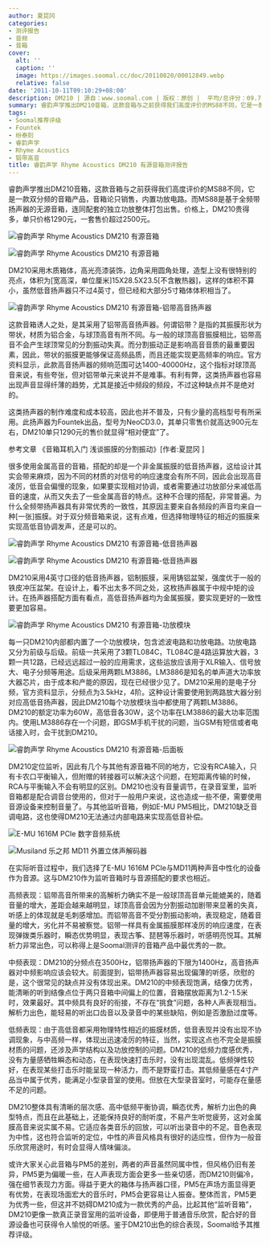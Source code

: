 ```yaml
---
author: 夏昆冈
categories:
- 测评报告
- 音频
- 音箱
cover:
  alt: ''
  caption: ''
  image: https://images.soomal.cc/doc/20110820/00012849.webp
  relative: false
date: '2011-10-11T09:10:29+08:00'
description: DM210 | 源自：www.soomal.com | 版权：原创 |  平均/总评分：09.74/302
summary: 睿韵声学推出DM210音箱，这款音箱与之前获得我们高度评价的MS88不同，它是一款双分频的音箱产品，音箱论只销售，内置功放电路。而MS88是基于全频带扬声器的无源音箱，连同配套的独立功放整体打包出售。价格上，DM210贵得多，单只价格1290元，一套售价超过2500元。
tags:
- Soomal推荐评级
- Fountek
- 纷泰刻
- 睿韵声学
- Rhyme Acoustics
- 铝带高音
title: 睿韵声学 Rhyme Acoustics DM210 有源音箱测评报告
---
```


睿韵声学推出DM210音箱，这款音箱与之前获得我们高度评价的MS88不同，它是一款双分频的音箱产品，音箱论只销售，内置功放电路。而MS88是基于全频带扬声器的无源音箱，连同配套的独立功放整体打包出售。价格上，DM210贵得多，单只价格1290元，一套售价超过2500元。



![睿韵声学 Rhyme Acoustics DM210 有源音箱](https://images.soomal.cc/doc/20110820/00012848.webp)



![睿韵声学 Rhyme Acoustics DM210 有源音箱](https://images.soomal.cc/doc/20110820/00012849.webp)



DM210采用木质箱体，高光亮漆装饰，边角采用圆角处理，造型上没有很特别的亮点，体积为[宽高深，单位厘米]15X28.5X23.5[不含散热器]，这样的体积不算小，虽然低音扬声器只不过4英寸，但已经和大部分5寸箱体体积相当了。



![睿韵声学 Rhyme Acoustics DM210 有源音箱-铝带高音扬声器](https://images.soomal.cc/doc/20110820/00012854.webp)



这款音箱诱人之处，是其采用了铝带高音扬声器。何谓铝带？是指的其振膜形状为带状，材质为铝合金，与球顶高音有所不同。与一般的球顶高音振膜相比，铝带高音不会产生球顶常见的分割振动失真。而分割振动正是影响高音音质的最重要因素，因此，带状的振膜更能够保证高频品质，而且还能实现更高频率的响应。官方资料显示，此款高音扬声器的频响范围可达1400-40000Hz，这个指标对球顶高音来说，有些夸张，但对铝带单元来说并不是难事。有利有弊，这类扬声器也容易出现声音显得纤薄的趋势，尤其是接近中频段的频段，不过这种缺点并不是绝对的。



这类扬声器的制作难度和成本较高，因此也并不普及，只有少量的高档型号有所采用。此扬声器为Fountek出品，型号为NeoCD3.0，其单只零售价就高达900元左右，DM210单只1290元的售价就显得“相对便宜”了。



参考文章
《音箱耳机入门 浅谈振膜的分割振动》[作者:夏昆冈 ]



很多使用金属高音的音箱，搭配的却是一个非金属振膜的低音扬声器，这给设计其实会带来麻烦，因为不同的材质的对信号的响应速度会有所不同，因此会出现高音凌厉，低音会偏慢的现象，如果要实现相对协调，或者需要通过功放部分来减低高音的速度，从而又失去了一些金属高音的特点。这种不合理的搭配，非常普遍。为什么全频带扬声器具有非常优秀的一致性，其原因主要来自各频段的声音均来自一种[一张]振膜。对于双分频音箱来说，这有点难，但选择物理特征的相近的振膜来实现高低音协调发声，还是可以的。



![睿韵声学 Rhyme Acoustics DM210 有源音箱-低音扬声器](https://images.soomal.cc/doc/20110820/00012852.webp)



![睿韵声学 Rhyme Acoustics DM210 有源音箱-低音扬声器](https://images.soomal.cc/doc/20110820/00012853.webp)



DM210采用4英寸口径的低音扬声器，铝制振膜，采用铸铝盆架，强度优于一般的铁皮冲压盆架。在设计上，看不出太多不同之处，这枚扬声器属于中规中矩的设计。在扬声器搭配方面有看点，高低音扬声器均为金属振膜，要实现更好的一致性要更加容易。



![睿韵声学 Rhyme Acoustics DM210 有源音箱-功放模块](https://images.soomal.cc/doc/20110820/00012859.webp)



每一只DM210内部都内置了一个功放模块，包含滤波电路和功放电路。功放电路又分为前级与后级。前级一共采用了3颗TL084C，TL084C是4路运算放大器，3颗一共12路，已经远远超过一般的应用需求，这些运放应该用于XLR输入、信号放大、电子分频等用途。后级采用两颗LM3886。LM3886是知名的单声道大功率放大器芯片，由于成本和产能的原因，现在已经很少见了。DM210采用的是电子分频，官方资料显示，分频点为3.5kHz，4阶。这种设计需要使用到两路放大器分别对应高低音扬声器，因此DM210每个功放模块当中都使用了两颗LM3886。DM210的额定功率为60W，高低音各30W，这个功率在LM3886的最大功率范围内。使用LM3886存在一个问题，即GSM手机干扰的问题，当GSM有短信或者电话接入时，会干扰到DM210。



![睿韵声学 Rhyme Acoustics DM210 有源音箱-后面板](https://images.soomal.cc/doc/20110820/00012850.webp)



DM210定位监听，因此有几个与其他有源音箱不同的地方，它没有RCA输入，只有卡农口平衡输入，但附赠的转接器可以解决这个问题，在短距离传输的时候，RCA与平衡输入不会有明显的区别。DM210也没有音量调节，在录音室里，监听音箱都是配合调音台使用的，但对于一般用户来说，这也造成一些不便，需要使用音源设备来控制音量了。与其他监听音箱，例如E-MU PM5相比，DM210缺乏音调电路，这也使得DM210无法通过内部电路来实现高低音补偿。



![E-MU 1616M PCIe 数字音频系统](https://images.soomal.cc/doc/20101204/00008507.webp)



![Musiland 乐之邦 MD11 外置立体声解码器](https://images.soomal.cc/doc/20100725/00006495.webp)



在实际听音过程中，我们选择了E-MU 1616M PCIe与MD11两种声音中性化的设备作为音源。这与DM210作为监听音箱时与音源搭配的要求也相近。



高频表现：铝带高音所带来的高解析力确实不是一般球顶高音单元能媲美的，随着音量的增大，差距会越来越明显，球顶高音会因为分割振动加剧带来显著的失真，听感上的体现就是毛刺感增加。而铝带高音不受分割振动影响，表现稳定，随着音量的增大，劣化并不易被察觉。铝带一样具有金属振膜那样凌厉的响应速度，在表现弹拨类乐器时，瞬态优势明显，表现古筝、琵琶等乐器时，听感明亮悦耳。其解析力非常出色，可以称得上是Soomal测评的音箱产品中最优秀的一款。



中频表现：DM210的分频点在3500Hz，铝带扬声器的下限为1400Hz，高音扬声器对中频影响应该会较大。前面提到，铝带扬声器容易出现偏薄的听感，欣慰的是，这个很常见的缺点并没有体现出来。DM210的中频表现饱满，结像力优秀，能清晰的听到结像点位于两只音箱中间偏上的位置，音箱摆放距离为1.2-1.5米时，效果最好。其中频具有良好的衔接，不存在“挑食”问题，各种人声表现相当。解析力出色，能轻易的听出口齿音以及录音中的某些缺陷，例如是否激励过度等。



低频表现：由于高低音都采用物理特性相近的振膜材质，低音表现并没有出现不协调现象，与中高频一样，体现出迅速凌厉的特征，当然，实现这点也不完全是振膜材质的问题，还涉及声学结构以及功放控制的问题。DM210的低频力度感优秀，没有为量感牺牲瞬态和动态，在表现快速打击乐时，没有出现混乱。低频弹性较好，在表现某些打击乐时能呈现一种活力，而不是野蛮打击。其低频量感在4寸产品当中属于优秀，能满足小型录音室的使用。但放在大型录音室时，可能存在量感不足的问题。



DM210整体具有清晰的层次感、高中低频平衡协调，瞬态优秀，解析力出色的典型特点，而且在此基础上，还能保持良好的耐听度，不易产生听觉疲劳，这对金属膜高音来说实属不易。它适应各类音乐的回放，可以听出录音中的不足。音色表现为中性，这也符合监听的定位，中性的声音风格具有很好的适应性，但作为一般音乐欣赏用途时，有时会显得人情味偏淡。



或许大家关心此音箱与PM5的差别，两者的声音虽然同属中性，但风格仍旧有差异，PM5更为偏暖一些，在人声表现方面会更多一些亲切感，而DM210则偏冷，强在细节表现力方面。得益于更大的箱体与扬声器口径，PM5在声场方面显得更有优势，在表现场面宏大的音乐时，PM5会更容易让人振奋。整体而言，PM5更为优秀一些，但这并不妨碍DM210成为一款优秀的产品，比起其他“监听音箱”，DM210更像一款真正录音室用的监听设备，即便用于普通音乐欣赏，配合好的音源设备也可获得令人愉悦的听感。鉴于DM210出色的综合表现，Soomal给予其推荐评级。